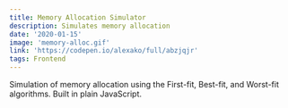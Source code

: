 ```yaml
---
title: Memory Allocation Simulator
description: Simulates memory allocation
date: '2020-01-15'
image: 'memory-alloc.gif'
link: 'https://codepen.io/alexako/full/abzjqjr'
tags: Frontend
---
```


Simulation of memory allocation using the First-fit, Best-fit, and Worst-fit algorithms. Built in plain JavaScript.

